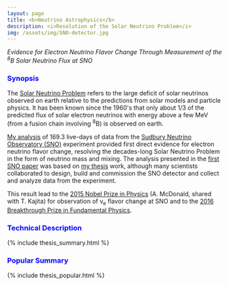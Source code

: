 ```yaml
---
layout: page
title: <b>Neutrino Astrophysics</b>
description: <i>Resolution of the Solar Neutrino Problem</i>
img: /assets/img/SNO-detector.jpg
---
```


<i>Evidence for Electron Neutrino Flavor Change Through Measurement of the <sup>8</sup>B Solar Neutrino Flux at SNO</i>

<h3><span style="color:blue">Synopsis</span></h3>

The [Solar Neutrino Problem](https://en.wikipedia.org/wiki/Solar_neutrino_problem) refers to the large deficit of solar neutrinos observed on earth relative to the predictions from solar models and particle physics. It has been known since the 1960's that only about 1/3 of the predicted flux of solar electron neutrinos with energy above a few MeV (from a fusion chain involving <sup>8</sup>B) is observed on earth.

[My analysis](/assets/img/neubauer_thesis.pdf) of 169.3 live-days of data from the [Sudbury Neutrino Observatory (SNO)](https://sno.phy.queensu.ca) experiment provided first direct evidence for electron neutrino flavor change, resolving the decades-long Solar Neutrino Problem in the form of neutrino mass and mixing. The analysis presented in the [first SNO paper](https://arxiv.org/abs/nucl-ex/0106015) was based on [my thesis](/assets/img/neubauer_thesis.pdf) work, although many scientists collaborated to design, build and commission the SNO detector and collect and analyze data from the experiment.

This result lead to the [2015 Nobel Prize in Physics](https://www.nobelprize.org/nobel_prizes/physics/laureates/2015/index.html) (A. McDonald, shared with T. Kajita) for observation of v<sub>e</sub> flavor change at SNO and to the [2016 Breakthrough Prize in Fundamental Physics](https://breakthroughprize.org/Laureates/1/L151).

<h3><span style="color:blue">Technical Description</span></h3>

{% include thesis_summary.html %}

<h3><span style="color:blue">Popular Summary</span></h3>

{% include thesis_popular.html %}

<!--
<div class="img_row">
    <img class="col one left" src="{{ site.baseurl }}/assets/img/SNO-sun.jpg" alt="" title="Our Sun"/>
    <img class="col one left" src="{{ site.baseurl }}/assets/img/SNO-schematic.gif" alt="" title="Schematic image of the SNO detector"/>
    <img class="col one left" src="{{ site.baseurl }}/assets/img/SNO-detector.jpg" alt="" title="SNO detector"/>
</div>
<div class="col three caption">
    (Left) Our Sun. Credit: <a href="https://www.nasa.gov/feature/sdo-shows-active-regions-across-front-of-sun">NASA/SDO</a>). (Middle) Schematic image of the SNO detector. Credit: SNO Collaboration (Right) Picture of SNO. Credit: SNO Collaboration/Earnest Orlando, LBNL.
</div>

<img align="left" width="340px" src="{{ site.baseurl }}/assets/img/SNO-flux_numutau.png" alt="" title="example image"/>
<img align="right" width="340px" src="{{ site.baseurl }}/assets/img/SNO-flux_nutotal.png" alt="" title="example image"/>

<h3>Further Reading</h3>
-->
